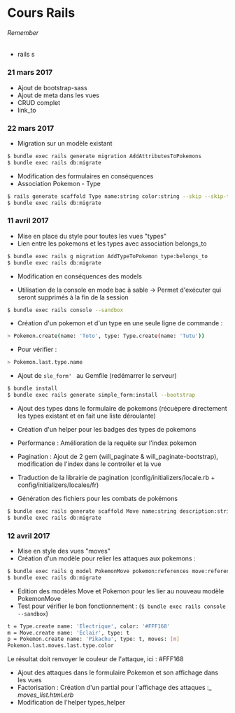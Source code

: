 # Cours Rails

###### Remember

 - rails s

### 21 mars 2017

 - Ajout de bootstrap-sass
 - Ajout de meta dans les vues
 - CRUD complet
 - link_to


### 22 mars 2017

 - Migration sur un modèle existant
 ```sh
 $ bundle exec rails generate migration AddAttributesToPokemons
 $ bundle exec rails db:migrate
 ```
  - Modification des formulaires en conséquences
  - Association Pokemon - Type
  ```sh
  $ rails generate scaffold Type name:string color:string --skip --skip-test-framework --skip-assets
  $ bundle exec rails db:migrate
  ```

### 11 avril 2017

 - Mise en place du style pour toutes les vues "types"
 - Lien entre les pokemons et les types avec association belongs_to
 ```sh
 $ bundle exec rails g migration AddTypeToPokemon type:belongs_to
 $ bundle exec rails db:migrate
```
 - Modification en conséquences des models

 - Utilisation de la console en mode bac à sable -> Permet d'exécuter qui seront supprimés à la fin de la session
 ```sh
 $ bundle exec rails console --sandbox
 ```

 - Création d'un pokemon et d'un type en une seule ligne de commande :
 ```sh
 > Pokemon.create(name: 'Toto', type: Type.create(name: 'Tutu'))
 ```
 - Pour vérifier :
 ```sh
 > Pokemon.last.type.name
 ```

 - Ajout de ```sle_form' ``` au Gemfile (redémarrer le serveur)
 ```sh
 $ bundle install
 $ bundle exec rails generate simple_form:install --bootstrap
 ```

 - Ajout des types dans le formulaire de pokemons (récuèpere directement les types existant et en fait une liste déroulante)
 - Création d'un helper pour les badges des types de pokemons
 - Performance : Amélioration de la requête sur l'index pokemon
 - Pagination : Ajout de 2 gem (will_paginate & will_paginate-bootstrap), modification de l'index dans le controller et la vue
 - Traduction de la librairie de pagination (config/initializers/locale.rb  + config/initializers/locales/fr)

 - Génération des fichiers pour les combats de pokémons
 ```sh
 $ bundle exec rails generate scaffold Move name:string description:string type:references --skip --skip-test-framework --skip-assets
 $ bundle exec rails db:migrate
 ```

### 12 avril 2017

 - Mise en style des vues "moves"
 - Création d'un modèle pour relier les attaques aux pokemons :
 ```sh
 $ bundle exec rails g model PokemonMove pokemon:references move:references --skip-test-framework
 $ bundle exec rails db:migrate
 ```
 - Edition des modèles Move et Pokemon pour les lier au nouveau modèle PokemonMove
 - Test pour vérifier le bon fonctionnement : (```$ bundle exec rails console --sandbox```)
 ```sh
 t = Type.create name: 'Electrique', color: '#FFF168'
 m = Move.create name: 'Eclair', type: t
 p = Pokemon.create name: 'Pikachu', type: t, moves: [m]
 Pokemon.last.moves.last.type.color
 ```
 Le résultat doit renvoyer le couleur de l'attaque, ici : #FFF168
 - Ajout des attaques dans le formulaire Pokemon et son affichage dans les vues
 - Factorisation : Création d'un partial pour l'affichage des attaques :_ _moves_list.html.erb_
 - Modification de l'helper types_helper
